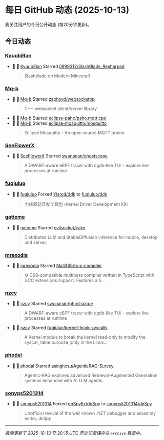 # 每日 GitHub 动态 (2025-10-13)

我关注用户的今日公开动态 (每20分钟更新)。

## 今日动态

### [KyuubiRan](https://github.com/KyuubiRan)
- 🌟 👤 [KyuubiRan](https://github.com/KyuubiRan) Starred [0999312/SlashBlade_Resharped](https://github.com/0999312/SlashBlade_Resharped)
  > Slashblade on Modern Minecraft

### [Mq-b](https://github.com/Mq-b)
- 🌟 👤 [Mq-b](https://github.com/Mq-b) Starred [zaphoyd/websocketpp](https://github.com/zaphoyd/websocketpp)
  > C++ websocket client/server library
- 🌟 👤 [Mq-b](https://github.com/Mq-b) Starred [eclipse-paho/paho.mqtt.cpp](https://github.com/eclipse-paho/paho.mqtt.cpp)
- 🌟 👤 [Mq-b](https://github.com/Mq-b) Starred [eclipse-mosquitto/mosquitto](https://github.com/eclipse-mosquitto/mosquitto)
  > Eclipse Mosquitto - An open source MQTT broker

### [SeeFlowerX](https://github.com/SeeFlowerX)
- 🌟 👤 [SeeFlowerX](https://github.com/SeeFlowerX) Starred [swananan/ghostscope](https://github.com/swananan/ghostscope)
  > A DWARF-aware eBPF tracer with cgdb-like TUI - explore live processes at runtime

### [fuqiuluo](https://github.com/fuqiuluo)
- 🍴 👤 [fuqiuluo](https://github.com/fuqiuluo) Forked [Ylarod/ddk](https://github.com/Ylarod/ddk) to [fuqiuluo/ddk](https://github.com/fuqiuluo/ddk)
  > 内核驱动开发工具包 (Kernel Driver Development Kit)

### [gatieme](https://github.com/gatieme)
- 🌟 👤 [gatieme](https://github.com/gatieme) Starred [evilsocket/cake](https://github.com/evilsocket/cake)
  > Distributed LLM and StableDiffusion inference for mobile, desktop and server.

### [mrexodia](https://github.com/mrexodia)
- 🌟 👤 [mrexodia](https://github.com/mrexodia) Starred [Mati365/ts-c-compiler](https://github.com/Mati365/ts-c-compiler)
  > ⚙️ C99-compatible multipass compiler written in TypeScript with GCC extensions support. Features a h...

### [nzcv](https://github.com/nzcv)
- 🌟 👤 [nzcv](https://github.com/nzcv) Starred [swananan/ghostscope](https://github.com/swananan/ghostscope)
  > A DWARF-aware eBPF tracer with cgdb-like TUI - explore live processes at runtime
- 🌟 👤 [nzcv](https://github.com/nzcv) Starred [fuqiuluo/kernel-hook-syscalls](https://github.com/fuqiuluo/kernel-hook-syscalls)
  > A Kernel module to break the kernel read-only to modify the syscall_table purpose (only in the Linux...

### [phodal](https://github.com/phodal)
- 🌟 👤 [phodal](https://github.com/phodal) Starred [asinghcsu/AgenticRAG-Survey](https://github.com/asinghcsu/AgenticRAG-Survey)
  > Agentic-RAG explores advanced Retrieval-Augmented Generation systems enhanced with AI LLM agents. 

### [sonyps5201314](https://github.com/sonyps5201314)
- 🍴 👤 [sonyps5201314](https://github.com/sonyps5201314) Forked [dnSpyEx/dnSpy](https://github.com/dnSpyEx/dnSpy) to [sonyps5201314/dnSpy](https://github.com/sonyps5201314/dnSpy)
  > Unofficial revival of the well known .NET debugger and assembly editor, dnSpy


---
*最后更新于 2025-10-13 17:20:15 UTC*
*历史记录保存在 `archive` 目录中。*
